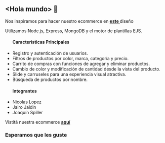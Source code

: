 
   <h2  >  &lt;Hola mundo&gt; 👋</h2> 



Nos inspiramos para hacer nuestro ecommerce en [<strong>este </strong>](https://dribbble.com/shots/19614098-Shopcart-E-Commerce-Product-Page) diseño

<p>Utilizamos Node.js, Express, MongoDB y el motor de plantillas EJS. </p>
<ul><h4>Características Principales</h4>
<li>Registro y autenticación de usuarios.</li>
<li>Filtros de productos por color, marca, categoría y precio.</li>
<li>Carrito de compras con funciones de agregar y eliminar productos.</li>
<li>Cambio de color y modificación de cantidad desde la vista del producto.</li>
<li>Slide y carruseles para una experiencia visual atractiva.</li>
<li>Búsqueda de productos por nombre.</li></ul>


<ul><h4>Integrantes</h4>
<li>Nicolas Lopez</li>
<li>Jairo Jaldin</li>
<li>Joaquín Spiller</li></ul>

Vistitá nuestra ecommerce [<strong>aquí</strong>](https://shopcart-hmte.onrender.com/) 






<h3>Esperamos que les guste</h3>

